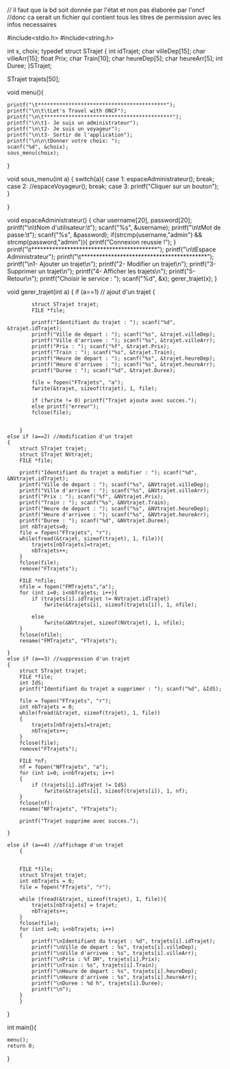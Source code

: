 // il faut que la bd soit donnée par l'état et non pas élaborée par l'oncf
//donc ca serait un fichier qui contient tous les titres de permission avec les infos necessaires

#include<stdio.h>
#include<string.h>

int x, choix;
typedef struct STrajet
{
    int idTrajet;
    char villeDep[15];
    char villeArr[15];
    float Prix;
    char Train[10];
    char heureDep[5];
    char heureArr[5];
    int Duree;
}STrajet;

STrajet trajets[50];

void menu(){


    printf("\t******************************************");
    printf("\n\t\tLet's Travel with ONCF");
    printf("\n\t******************************************");
    printf("\n\t1- Je suis un administrateur");
    printf("\n\t2- Je suis un voyageur");
    printf("\n\t3- Sortir de l'application");
    printf("\n\n\tDonner votre choix: ");
    scanf("%d", &choix);
    sous_menu(choix);

}

void sous_menu(int a)
{
    switch(a){
        case 1:
            espaceAdministrateur();
        break;
        case 2:
            //espaceVoyageur();
        break;
        case 3:
            printf("Cliquer sur un bouton");
    }

}

void espaceAdministrateur()
{
    char username[20], password[20];
    printf("\n\tNom d'utilisateur:\t");
    scanf("%s", &username);
    printf("\n\tMot de passe:\t");
    scanf("%s", &password);
    if(strcmp(username,"admin") && strcmp(password,"admin")){
        printf("Connexion reussie !");
    }
    printf("\t******************************************");
    printf("\n\tEspace Administrateur");
    printf("\t******************************************");
    printf("\n1- Ajouter un trajet\n");
    printf("2- Modifier un trajet\n");
    printf("3- Supprimer un trajet\n");
    printf("4- Afficher les trajets\n");
    printf("5- Retour\n");
    printf("Choisir le service : ");
    scanf("%d", &x);
    gerer_trajet(x);
}

void gerer_trajet(int a)
{
    if (a==1) // ajout d'un trajet
        {

            struct STrajet trajet;
            FILE *file;

            printf("Identifiant du trajet : "); scanf("%d", &trajet.idTrajet);
            printf("Ville de depart : "); scanf("%s", &trajet.villeDep);
            printf("Ville d'arrivee : "); scanf("%s", &trajet.villeArr);
            printf("Prix : "); scanf("%f", &trajet.Prix);
            printf("Train : "); scanf("%s", &trajet.Train);
            printf("Heure de depart : "); scanf("%s", &trajet.heureDep);
            printf("Heure d'arrivee : "); scanf("%s", &trajet.heureArr);
            printf("Duree : "); scanf("%d", &trajet.Duree);

            file = fopen("FTrajets", "a");
            fwrite(&trajet, sizeof(trajet), 1, file);

            if (fwrite != 0) printf("Trajet ajoute avec succes.");
            else printf("erreur");
            fclose(file);

            
        }
    else if (a==2) //modification d'un trajet
    {
        struct STrajet trajet;
        struct STrajet NVtrajet;
        FILE *file;

        printf("Identifiant du trajet a modifier : "); scanf("%d", &NVtrajet.idTrajet);
        printf("Ville de depart : "); scanf("%s", &NVtrajet.villeDep);
        printf("Ville d'arrivee : "); scanf("%s", &NVtrajet.villeArr);
        printf("Prix : "); scanf("%f", &NVtrajet.Prix);
        printf("Train : "); scanf("%s", &NVtrajet.Train);
        printf("Heure de depart : "); scanf("%s", &NVtrajet.heureDep);
        printf("Heure d'arrivee : "); scanf("%s", &NVtrajet.heureArr);
        printf("Duree : "); scanf("%d", &NVtrajet.Duree);
        int nbTrajets=0;
        file = fopen("FTrajets", "r");
        while(fread(&trajet, sizeof(trajet), 1, file)){
            trajets[nbTrajets]=trajet;
            nbTrajets++;
        }
        fclose(file);
        remove("FTrajets");

        FILE *nfile;
        nfile = fopen("FMTrajets","a");
        for (int i=0; i<nbTrajets; i++){
            if (trajets[i].idTrajet != NVtrajet.idTrajet)
                fwrite(&trajets[i], sizeof(trajets[i]), 1, nfile);

            else
                fwrite(&NVtrajet, sizeof(NVtrajet), 1, nfile);
        }
        fclose(nfile);
        rename("FMTrajets", "FTrajets");

    }
    else if (a==3) //suppression d'un trajet
    {
        struct STrajet trajet;
        FILE *file;
        int IdS;
        printf("Identifiant du trajet a supprimer : "); scanf("%d", &IdS);

        file = fopen("FTrajets", "r");
        int nbTrajets = 0;
        while(fread(&trajet, sizeof(trajet), 1, file))
        {
            trajets[nbTrajets]=trajet;
            nbTrajets++;
        }
        fclose(file);
        remove("FTrajets");

        FILE *nf;
        nf = fopen("NFTrajets", "a");
        for (int i=0; i<nbTrajets; i++)
        {
            if (trajets[i].idTrajet != IdS)
                fwrite(&trajets[i], sizeof(trajets[i]), 1, nf);
        }
        fclose(nf);
        rename("NFTrajets", "FTrajets");

        printf("Trajet supprime avec succes.");

    }

    else if (a==4) //affichage d'un trajet
        {


        FILE *file;
        struct STrajet trajet;
        int nbTrajets = 0;
        file = fopen("FTrajets", "r");

        while (fread(&trajet, sizeof(trajet), 1, file)){
            trajets[nbTrajets] = trajet;
            nbTrajets++;
        }
        fclose(file);
        for (int i=0; i<nbTrajets; i++)
        {
            printf("\nIdentifiant du trajet : %d", trajets[i].idTrajet);
            printf("\nVille de depart : %s", trajets[i].villeDep);
            printf("\nVille d'arrivee : %s", trajets[i].villeArr);
            printf("\nPrix : %f DH", trajets[i].Prix);
            printf("\nTrain : %s", trajets[i].Train);
            printf("\nHeure de depart : %s", trajets[i].heureDep);
            printf("\nHeure d'arrivee : %s", trajets[i].heureArr);
            printf("\nDuree : %d h", trajets[i].Duree);
            printf("\n");
        }
        }
}






int main(){


    menu();
    return 0;
}

